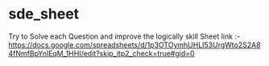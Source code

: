 # sde_sheet

Try to Solve each Question and improve the logically skill 
Sheet link :- https://docs.google.com/spreadsheets/d/1p3OTOymhUHLI53UrgWto2S2A84fNmfBpYnlEqM_1HHI/edit?skip_itp2_check=true#gid=0